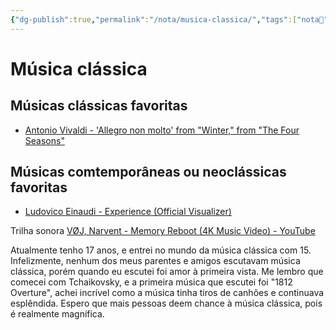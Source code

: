 ```yaml
---
{"dg-publish":true,"permalink":"/nota/musica-classica/","tags":["nota🔹"],"updated":"2024-11-17T05:36:42.581-03:00"}
---
```


# Música clássica

## Músicas clássicas favoritas
- [Antonio Vivaldi - &#39;Allegro non molto&#39; from "Winter," from "The Four Seasons"](https://www.youtube.com/watch?v=XgbkvaLy3Lg)

## Músicas comtemporâneas ou neoclássicas favoritas
- [Ludovico Einaudi - Experience (Official Visualizer)](https://www.youtube.com/watch?v=1e9B31FLT-s)

Trilha sonora
[VØJ, Narvent - Memory Reboot (4K Music Video) - YouTube](https://www.youtube.com/watch?v=wL8DVHuWI7Y)

Atualmente tenho 17 anos, e entrei no mundo da música clássica com 15. Infelizmente, nenhum dos meus parentes e amigos escutavam música clássica, porém quando eu escutei foi amor à primeira vista. Me lembro que comecei com Tchaikovsky, e a primeira música que escutei foi "1812 Overture", achei incrível como a música tinha tiros de canhões e continuava esplêndida. Espero que mais pessoas deem chance à música clássica, pois é realmente magnífica.